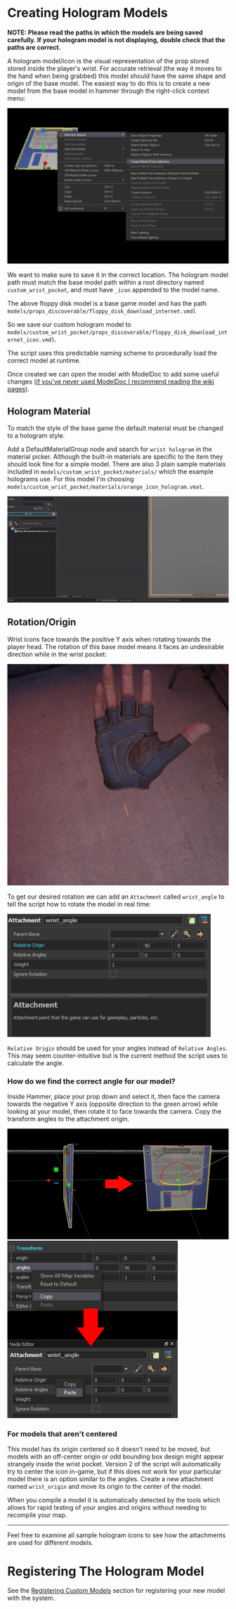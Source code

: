 # Creating Hologram Models

**NOTE: Please read the paths in which the models are being saved carefully. If your hologram model is not displaying, double check that the paths are correct.**

A hologram model/icon is the visual representation of the prop stored stored inside the player's wrist. For accurate retrieval (the way it moves to the hand when being grabbed) this model should have the same shape and origin of the base model. The easiest way to do this is to create a new model from the base model in hammer through the right-click context menu:

![Creating holo model](img/create_model_context_menu.png)

We want to make sure to save it in the correct location. The hologram model path must match the base model path within a root directory named `custom_wrist_pocket`, and must have `_icon` appended to the model name.

The above floppy disk model is a base game model and has the path `models/props_discoverable/floppy_disk_download_internet.vmdl`

So we save our custom hologram model to `models/custom_wrist_pocket/props_discoverable/floppy_disk_download_internet_icon.vmdl`.

The script uses this predictable naming scheme to procedurally load the correct model at runtime.

Once created we can open the model with ModelDoc to add some useful changes ([if you've never used ModelDoc I recommend reading the wiki pages](https://developer.valvesoftware.com/wiki/Half-Life:_Alyx_Workshop_Tools/Modeling)).


## Hologram Material

To match the style of the base game the default material must be changed to a hologram style.

Add a DefaultMaterialGroup node and search for `wrist hologram` in the material picker. Although the built-in materials are specific to the item they should look fine for a simple model. There are also 3 plain sample materials included in `models/custom_wrist_pocket/materials/` which the example holograms use. For this model I'm choosing `models/custom_wrist_pocket/materials/orange_icon_hologram.vmat`.

![adding_material](img/adding_material.gif)

## Rotation/Origin

Wrist icons face towards the positive Y axis when rotating towards the player head. The rotation of this base model means it faces an undesirable direction while in the wrist pocket:

![Bad icon rotation](img/bad_icon_rotation.jpg)
    
To get our desired rotation we can add an `Attachment` called `wrist_angle` to tell the script how to rotate the model in real time:
    
![Wrist angle attachment](img/wrist_angle_attachment.png)

`Relative Origin` should be used for your angles instead of `Relative Angles`. This may seem counter-intuitive but is the current method the script uses to calculate the angle.

### How do we find the correct angle for our model?

Inside Hammer, place your prop down and select it, then face the camera towards the negative Y axis (opposite direction to the green arrow) while looking at your model, then rotate it to face towards the camera. Copy the transform angles to the attachment origin.

![](img/rotate_to_face_y.jpg)
![](img/copy_angles.png)

### For models that aren't centered

This model has its origin centered so it doesn't need to be moved, but models with an off-center origin or odd bounding box design might appear strangely inside the wrist pocket. Version 2 of the script will automatically try to center the icon in-game, but if this does not work for your particular model there is an option similar to the angles.
Create a new attachment named `wrist_origin` and move its origin to the center of the model.

When you compile a model it is automatically detected by the tools which allows for rapid testing of your angles and origins without needing to recompile your map.

---

Feel free to examine all sample hologram icons to see how the attachments are used for different models.

# Registering The Hologram Model

See the [Registering Custom Models](script_setup.md) section for registering your new model with the system.
